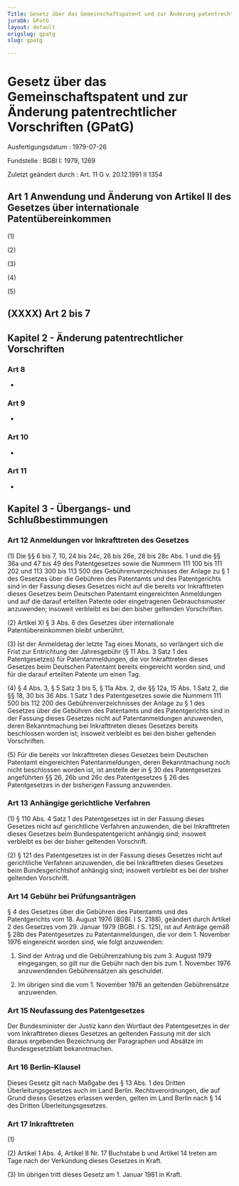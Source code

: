 ```yaml
---
Title: Gesetz über das Gemeinschaftspatent und zur Änderung patentrechtlicher Vorschriften
jurabk: GPatG
layout: default
origslug: gpatg
slug: gpatg

---
```


# Gesetz über das Gemeinschaftspatent und zur Änderung patentrechtlicher Vorschriften (GPatG)

Ausfertigungsdatum
:   1979-07-26

Fundstelle
:   BGBl I: 1979, 1269

Zuletzt geändert durch
:   Art. 11 G v. 20.12.1991 II 1354


## Art 1 Anwendung und Änderung von Artikel II des Gesetzes über internationale Patentübereinkommen

(1)

(2)

(3)

(4)

(5)


## (XXXX) Art 2 bis 7



## Kapitel 2 - Änderung patentrechtlicher Vorschriften



### Art 8

-


### Art 9

-


### Art 10

-


### Art 11

-


## Kapitel 3 - Übergangs- und Schlußbestimmungen



### Art 12 Anmeldungen vor Inkrafttreten des Gesetzes

(1) Die §§ 6 bis 7, 10, 24 bis 24c, 26 bis 26e, 28 bis 28c Abs. 1 und
die §§ 36a und 47 bis 49 des Patentgesetzes sowie die Nummern 111 100
bis 111 202 und 113 300 bis 113 500 des Gebührenverzeichnisses der
Anlage zu § 1 des Gesetzes über die Gebühren des Patentamts und des
Patentgerichts sind in der Fassung dieses Gesetzes nicht auf die
bereits vor Inkrafttreten dieses Gesetzes beim Deutschen Patentamt
eingereichten Anmeldungen und auf die darauf erteilten Patente oder
eingetragenen Gebrauchsmuster anzuwenden; insoweit verbleibt es bei
den bisher geltenden Vorschriften.

(2) Artikel XI § 3 Abs. 6 des Gesetzes über internationale
Patentübereinkommen bleibt unberührt.

(3) Ist der Anmeldetag der letzte Tag eines Monats, so verlängert sich
die Frist zur Entrichtung der Jahresgebühr (§
11 Abs. 3 Satz 1 des Patentgesetzes) für Patentanmeldungen, die vor
Inkrafttreten dieses Gesetzes beim Deutschen Patentamt bereits
eingereicht worden sind, und für die darauf erteilten Patente um einen
Tag.

(4) § 4 Abs. 3, § 5 Satz 3 bis 5, § 11a Abs. 2, die §§ 12a, 15 Abs. 1
Satz 2, die §§ 18, 30 bis 36 Abs. 1 Satz 1 des Patentgesetzes sowie
die Nummern 111 500 bis 112 200 des Gebührenverzeichnisses der Anlage
zu § 1 des Gesetzes über die Gebühren des Patentamts und des
Patentgerichts sind in der Fassung dieses Gesetzes nicht auf
Patentanmeldungen anzuwenden, deren Bekanntmachung bei Inkrafttreten
dieses Gesetzes bereits beschlossen worden ist; insoweit verbleibt es
bei den bisher geltenden Vorschriften.

(5) Für die bereits vor Inkrafttreten dieses Gesetzes beim Deutschen
Patentamt eingereichten Patentanmeldungen, deren Bekanntmachung noch
nicht beschlossen worden ist, ist anstelle der in §
30 des Patentgesetzes angeführten §§
26, 26b und
26c des Patentgesetzes § 26 des Patentgesetzes in der bisherigen
Fassung anzuwenden.


### Art 13 Anhängige gerichtliche Verfahren

(1) § 110 Abs. 4 Satz 1 des Patentgesetzes ist in der Fassung dieses
Gesetzes nicht auf gerichtliche Verfahren anzuwenden, die bei
Inkrafttreten dieses Gesetzes beim Bundespatentgericht anhängig sind;
insoweit verbleibt es bei der bisher geltenden Vorschrift.

(2) § 121 des Patentgesetzes ist in der Fassung dieses Gesetzes nicht
auf gerichtliche Verfahren anzuwenden, die bei Inkrafttreten dieses
Gesetzes beim Bundesgerichtshof anhängig sind; insoweit verbleibt es
bei der bisher geltenden Vorschrift.


### Art 14 Gebühr bei Prüfungsanträgen

§ 4 des Gesetzes über die Gebühren des Patentamts und des
Patentgerichts vom 18. August 1976 (BGBl. I S. 2188),
geändert durch Artikel 2 des Gesetzes vom 29. Januar 1979 (BGBl. I S.
125), ist auf Anträge gemäß §
28b des Patentgesetzes zu Patentanmeldungen, die vor dem 1. November
1976 eingereicht worden sind, wie folgt anzuwenden:

1.  Sind der Antrag und die Gebührenzahlung bis zum 3. August 1979
    eingegangen, so gilt nur die Gebühr nach den bis zum 1. November 1976
    anzuwendenden Gebührensätzen als geschuldet.


2.  Im übrigen sind die vom 1. November 1976 an geltenden Gebührensätze
    anzuwenden.





### Art 15 Neufassung des Patentgesetzes

Der Bundesminister der Justiz kann den Wortlaut des Patentgesetzes in
der vom Inkrafttreten dieses Gesetzes an geltenden Fassung mit der
sich daraus ergebenden Bezeichnung der Paragraphen und Absätze im
Bundesgesetzblatt bekanntmachen.


### Art 16 Berlin-Klausel

Dieses Gesetz gilt nach Maßgabe des § 13 Abs. 1 des Dritten
Überleitungsgesetzes auch im Land Berlin. Rechtsverordnungen, die auf
Grund dieses Gesetzes erlassen werden, gelten im Land Berlin nach § 14
des Dritten Überleitungsgesetzes.


### Art 17 Inkrafttreten

(1)

(2) Artikel 1 Abs. 4, Artikel 8 Nr. 17 Buchstabe b und Artikel 14
treten am Tage nach der Verkündung dieses Gesetzes in Kraft.

(3) Im übrigen tritt dieses Gesetz am 1. Januar 1981 in Kraft.

